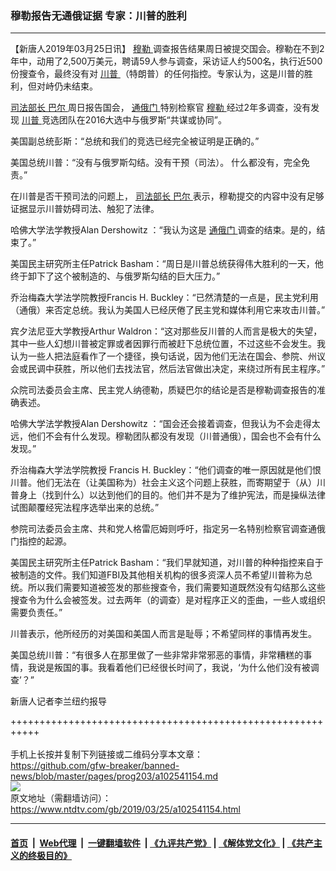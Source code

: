 ### 穆勒报告无通俄证据 专家：川普的胜利
------------------------

<div class="post_content" itemprop="articleBody">
 <p>
  【新唐人2019年03月25日讯】
  <a href="https://www.ntdtv.com/gb/穆勒.htm">
   穆勒
  </a>
  调查报告结果周日被提交国会。穆勒在不到2年中，动用了2,500万美元，聘请59人参与调查，采访证人约500名，执行近500份搜查令，最终没有对
  <a href="https://www.ntdtv.com/gb/川普.htm">
   川普
  </a>
  （特朗普）的任何指控。专家认为，这是川普的胜利，但对峙仍未结束。
 </p>
 <p>
  <a href="https://www.ntdtv.com/gb/司法部长.htm">
   司法部长
  </a>
  <a href="https://www.ntdtv.com/gb/巴尔.htm">
   巴尔
  </a>
  周日报告国会，
  <a href="https://www.ntdtv.com/gb/通俄门.htm">
   通俄门
  </a>
  特别检察官
  <a href="https://www.ntdtv.com/gb/穆勒.htm">
   穆勒
  </a>
  经过2年多调查，没有发现
  <a href="https://www.ntdtv.com/gb/川普.htm">
   川普
  </a>
  竞选团队在2016大选中与俄罗斯“共谋或协同”。
 </p>
 <p>
  美国副总统彭斯：“总统和我们的竞选已经完全被证明是正确的。”
 </p>
 <p>
  美国总统川普：“没有与俄罗斯勾结。没有干预（司法）。 什么都没有，完全免责。”
 </p>
 <p>
  在川普是否干预司法的问题上，
  <a href="https://www.ntdtv.com/gb/司法部长.htm">
   司法部长
  </a>
  <a href="https://www.ntdtv.com/gb/巴尔.htm">
   巴尔
  </a>
  表示，穆勒提交的内容中没有足够证据显示川普妨碍司法、触犯了法律。
 </p>
 <p>
  哈佛大学法学教授Alan Dershowitz ：“我认为这是
  <a href="https://www.ntdtv.com/gb/通俄门.htm">
   通俄门
  </a>
  调查的结束。是的，结束了。”
 </p>
 <p>
  美国民主研究所主任Patrick Basham：“周日是川普总统获得伟大胜利的一天，他终于卸下了这个被制造的、与俄罗斯勾结的巨大压力。”
 </p>
 <p>
  乔治梅森大学法学院教授Francis H. Buckley：“已然清楚的一点是，民主党利用（通俄）来否定总统。我认为美国人已经厌倦了民主党和媒体利用它来攻击川普。”
 </p>
 <p>
  宾夕法尼亚大学教授Arthur Waldron：“这对那些反川普的人而言是极大的失望，其中一些人幻想川普被定罪或者因罪行而被赶下总统位置，不过这些不会发生。我认为一些人把法庭看作了一个捷径，换句话说，因为他们无法在国会、参院、州议会或民调中获胜，所以他们去找法官，然后法官做出决定，来绕过所有民主程序。”
 </p>
 <p>
  众院司法委员会主席、民主党人纳德勒，质疑巴尔的结论是否是穆勒调查报告的准确表述。
 </p>
 <p>
  哈佛大学法学教授Alan Dershowitz ：“国会还会接着调查，但我认为不会走得太远，他们不会有什么发现。穆勒团队都没有发现（川普通俄），国会也不会有什么发现。”
 </p>
 <p>
  乔治梅森大学法学院教授 Francis H. Buckley：“他们调查的唯一原因就是他们恨川普。他们无法在（让美国称为）社会主义这个问题上获胜，而寄期望于（从）川普身上（找到什么）以达到他们的目的。他们并不是为了维护宪法，而是操纵法律试图颠覆经宪法程序选举出来的总统。”
 </p>
 <p>
  参院司法委员会主席、共和党人格雷厄姆则呼吁，指定另一名特别检察官调查通俄门指控的起源。
 </p>
 <p>
  美国民主研究所主任Patrick Basham：“我们早就知道，对川普的种种指控来自于被制造的文件。我们知道FBI及其他相关机构的很多资深人员不希望川普称为总统。所以我们需要知道被签发的那些搜查令，我们需要知道既然没有勾结那么这些搜查令为什么会被签发。过去两年（的调查）是对程序正义的歪曲，一些人或组织需要负责任。”
 </p>
 <p>
  川普表示，他所经历的对美国和美国人而言是耻辱；不希望同样的事情再发生。
 </p>
 <p>
  美国总统川普：“有很多人在那里做了一些非常非常邪恶的事情，非常糟糕的事情，我说是叛国的事。我看着他们已经很长时间了，我说，‘为什么他们没有被调查’？”
 </p>
 <p>
  新唐人记者李兰纽约报导
 </p>
 <div class="single_ad">
 </div>
</div>

+++++++++++++++++++++++++++++++++++++++++++++++++++++++++++<br/><br/>
手机上长按并复制下列链接或二维码分享本文章：<br/>
https://github.com/gfw-breaker/banned-news/blob/master/pages/prog203/a102541154.md <br/>
<a href='https://github.com/gfw-breaker/banned-news/blob/master/pages/prog203/a102541154.md'><img src='https://github.com/gfw-breaker/banned-news/blob/master/pages/prog203/a102541154.md.png'/></a> <br/>
原文地址（需翻墙访问）：https://www.ntdtv.com/gb/2019/03/25/a102541154.html


------------------------
#### [首页](https://github.com/gfw-breaker/banned-news/blob/master/README.md) &nbsp;|&nbsp; [Web代理](https://github.com/labour-camp/helloworld) &nbsp;|&nbsp; [一键翻墙软件](https://github.com/gfw-breaker/nogfw/blob/master/README.md) &nbsp;| [《九评共产党》](https://github.com/gfw-breaker/9ping.md/blob/master/README.md#九评之一评共产党是什么) | [《解体党文化》](https://github.com/gfw-breaker/jtdwh.md/blob/master/README.md) | [《共产主义的终极目的》](https://github.com/gfw-breaker/gczydzjmd.md/blob/master/README.md)

